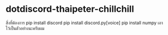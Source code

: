 # dotdiscord-thaipeter-chillchill


สิ่งที่ต้องการ
pip install discord 
pip install discord.py[voice]
pip install numpy
เอาไว้เป็นตัวอย่างนะครับผม

